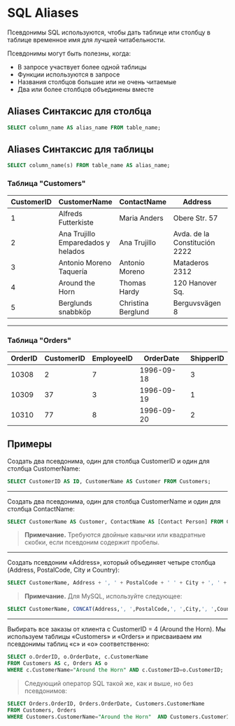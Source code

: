 # SQL Aliases
Псевдонимы SQL используются, чтобы дать таблице или столбцу в таблице временное имя для лучшей читабельности.

Псевдонимы могут быть полезны, когда:

-   В запросе участвует более одной таблицы
-   Функции используются в запросе
-   Названия столбцов большие или не очень читаемые
-   Два или более столбцов объединены вместе

## Aliases Синтаксис для столбца

``` SQL
SELECT column_name AS alias_name FROM table_name;
```

## Aliases Синтаксис для таблицы

``` SQL
SELECT column_name(s) FROM table_name AS alias_name;
```

### Таблица "Customers"

| CustomerID | CustomerName | ContactName | Address | City | PostalCode | Country |
|--|--|--|--|--|--|--|
| 1 | Alfreds Futterkiste | Maria Anders | Obere Str. 57 | Berlin | 12209 | Germany |
| 2 | Ana Trujillo Emparedados y helados | Ana Trujillo | Avda. de la Constitución 2222 | México D.F. | 05021 | Mexico |
| 3 | Antonio Moreno Taquería | Antonio Moreno | Mataderos 2312 | México D.F. | 05023 | Mexico |
| 4 | Around the Horn | Thomas Hardy | 120 Hanover Sq. | London | WA1 1DP | UK |
| 5 | Berglunds snabbköp | Christina Berglund | Berguvsvägen 8 | Luleå | S-958 22 | Sweden |
---

### Таблица "Orders"

| OrderID | CustomerID | EmployeeID | OrderDate | ShipperID |
|--|--|--|--|--|
| 10308 | 2 | 7 | 1996-09-18 | 3 |
| 10309 | 37 | 3 | 1996-09-19 | 1 |
| 10310 | 77 | 8 | 1996-09-20 | 2 |

## Примеры

Создать два псевдонима, один для столбца CustomerID и один для столбца CustomerName:
``` SQL
SELECT CustomerID AS ID, CustomerName AS Customer FROM Customers;
```
---

Создать два псевдонима, один для столбца CustomerName и один для столбца ContactName:
``` SQL
SELECT CustomerName AS Customer, ContactName AS [Contact Person] FROM Customers;
```
>  **Примечание.** Требуются двойные кавычки или квадратные скобки, если псевдоним содержит пробелы.
---

Создать псевдоним «Address», который объединяет четыре столбца (Address, PostalCode, City и Country):
``` SQL
SELECT CustomerName, Address + ', ' + PostalCode + ' ' + City + ', ' + Country AS Address FROM Customers;
```
> **Примечание.** Для MySQL, используйте следующее:
``` SQL
SELECT CustomerName, CONCAT(Address,', ',PostalCode,', ',City,', ',Country) AS Address FROM Customers;
```
---

Выбирать все заказы от клиента с CustomerID = 4 (Around the Horn). Мы используем таблицы «Customers» и «Orders» и присваиваем им псевдонимы таблиц «c» и «o» соответственно:
``` SQL
SELECT o.OrderID, o.OrderDate, c.CustomerName
FROM Customers AS c, Orders AS o
WHERE c.CustomerName="Around the Horn" AND c.CustomerID=o.CustomerID;
```
> Следующий оператор SQL такой же, как и выше, но без псевдонимов:
``` SQL
SELECT Orders.OrderID, Orders.OrderDate, Customers.CustomerName
FROM Customers, Orders
WHERE Customers.CustomerName="Around the Horn"  AND Customers.CustomerID=Orders.CustomerID;
```
